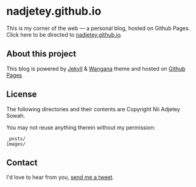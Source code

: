 nadjetey.github.io
==============

This is my corner of the web &mdash; a personal blog, hosted on Github Pages.
Click here to be directed to [nadjetey.github.io](http://nadjetey.github.io/).

## About this project
This blog is powered by [Jekyll](http://jekyllrb.com/) & [Wangana](https://github.com/nadjetey/wangana) theme and
hosted on [Github Pages](pages.github.com)

## License
The following directories and their contents are Copyright Nii Adjetey Sowah. 

You may not reuse anything therein without my permission:
```
_posts/
images/
```

## Contact
I'd love to hear from you, [send me a tweet](https://twitter.com/_nadjetey).